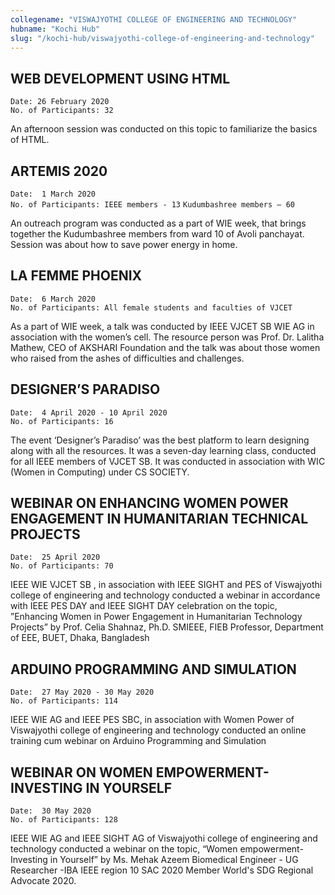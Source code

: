```yaml
---
collegename: "VISWAJYOTHI COLLEGE OF ENGINEERING AND TECHNOLOGY"
hubname: "Kochi Hub"
slug: "/kochi-hub/viswajyothi-college-of-engineering-and-technology"
---
```



## WEB DEVELOPMENT USING HTML

```Date: 26 February 2020```<br />
```No. of Participants: 32```

An afternoon session was conducted on this topic to familiarize the basics of HTML. 


## ARTEMIS 2020

```Date:  1 March 2020```<br />
```No. of Participants: IEEE members - 13```
```Kudumbashree members – 60```

An outreach program was conducted as a part of WIE week, that brings together the Kudumbashree members from ward 10 of Avoli panchayat. Session was about how to save power energy in home. 


## LA FEMME PHOENIX

```Date:  6 March 2020```<br />
```No. of Participants: All female students and faculties of VJCET```

As a part of WIE week, a talk was conducted by IEEE VJCET SB WIE AG in association with the women’s cell. The resource person was Prof. Dr. Lalitha Mathew, CEO of AKSHARI Foundation and the talk was about those women who raised from the ashes of difficulties and challenges. 


## DESIGNER’S PARADISO

```Date:  4 April 2020 - 10 April 2020```<br />
```No. of Participants: 16```

The event ‘Designer’s Paradiso’ was the best platform to learn designing along with all the resources. It was a seven-day learning class, conducted for all IEEE members of VJCET SB. It was conducted in association with WIC (Women in Computing) under CS SOCIETY. 


## WEBINAR ON ENHANCING WOMEN POWER ENGAGEMENT IN HUMANITARIAN TECHNICAL PROJECTS

```Date:  25 April 2020```<br />
```No. of Participants: 70```

IEEE WIE VJCET SB , in association with IEEE SIGHT and PES of Viswajyothi college of engineering and technology conducted a webinar in accordance with IEEE PES DAY and IEEE SIGHT DAY celebration on the topic, ”Enhancing Women in Power Engagement in Humanitarian Technology Projects”  by Prof. Celia Shahnaz, Ph.D. SMIEEE, FIEB Professor, Department of EEE, BUET, Dhaka, Bangladesh


## ARDUINO PROGRAMMING AND SIMULATION

```Date:  27 May 2020 - 30 May 2020```<br />
```No. of Participants: 114```

IEEE WIE AG and IEEE PES SBC, in   association with Women Power of Viswajyothi college of engineering and technology conducted an online training cum webinar on Arduino Programming and Simulation

## WEBINAR ON WOMEN EMPOWERMENT-INVESTING IN YOURSELF

```Date:  30 May 2020```<br />
```No. of Participants: 128```

IEEE WIE AG and IEEE SIGHT AG of Viswajyothi college of engineering and technology conducted a webinar on the topic, “Women empowerment-Investing in Yourself” by Ms. Mehak Azeem Biomedical Engineer - UG Researcher -IBA IEEE region 10 SAC 2020 Member World's SDG Regional Advocate 2020.
